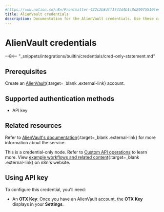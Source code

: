 ```yaml
---
#https://www.notion.so/n8n/Frontmatter-432c2b8dff1f43d4b1c8d20075510fe4
title: AlienVault credentials
description: Documentation for the AlienVault credentials. Use these credentials to authenticate AlienVault in n8n, a workflow automation platform.
---
```


# AlienVault credentials

--8<-- "_snippets/integrations/builtin/credentials/cred-only-statement.md"

## Prerequisites

Create an [AlienVault](https://otx.alienvault.com){:target=_blank .external-link} account.

## Supported authentication methods

- API key

## Related resources

Refer to [AlienVault's documentation](https://otx.alienvault.com/api){:target=_blank .external-link} for more information about the service.

This is a credential-only node. Refer to [Custom API operations](/integrations/custom-operations/) to learn more. View [example workflows and related content](https://n8n.io/integrations/alienvault/){:target=_blank .external-link} on n8n's website.

## Using API key

To configure this credential, you'll need:

- An **OTX Key**: Once you have an AlienVault account, the **OTX Key** displays in your **Settings**.